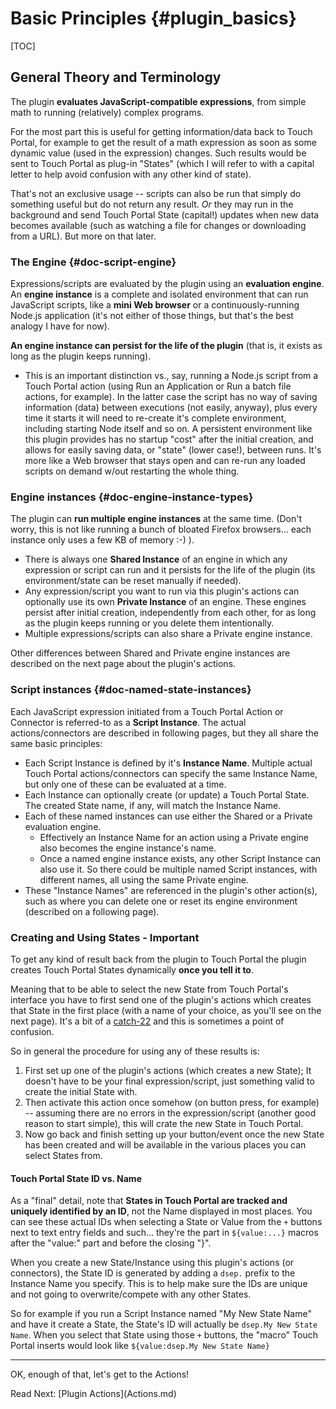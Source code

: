 # Basic Principles {#plugin_basics}

[TOC]

## General Theory and Terminology

The plugin **evaluates JavaScript-compatible expressions**, from simple math to running (relatively) complex programs.

For the most part this is useful for getting information/data back to Touch Portal, for example to get the result of a math expression as soon as some
dynamic value (used in the expression) changes. Such results would be sent to Touch Portal as plug-in "States" (which I will refer to with a capital letter
to help avoid confusion with any other kind of state).

That's not an exclusive usage -- scripts can also be run that simply do something useful but do not return any result. _Or_ they may run
in the background and send Touch Portal State (capital!) updates when new data becomes available (such as watching a file for changes or downloading from a URL).
But more on that later.

### The Engine {#doc-script-engine}

Expressions/scripts are evaluated by the plugin using an **evaluation engine**. An **engine instance** is a complete and isolated environment that can run
JavaScript scripts, like a **mini Web browser** or a continuously-running Node.js application
(it's not either of those things, but that's the best analogy I have for now).

**An engine instance can persist for the life of the plugin** (that is, it exists as long as the plugin keeps running).
* This is an important distinction vs., say, running a Node.js script from a Touch Portal action (using Run an Application or Run a batch file actions, for example).
  In the latter case the script has no way of saving information (data) between executions (not easily, anyway), plus every time it starts it will need to re-create
  it's complete environment, including starting Node itself and so on. A persistent environment like this plugin provides has no startup "cost" after the initial
  creation, and allows for easily saving  data, or "state" (lower case!), between runs.
  It's more like a Web browser that stays open and can re-run any loaded scripts on demand w/out restarting the whole thing.

### Engine instances  {#doc-engine-instance-types}

The plugin can **run multiple engine instances** at the same time. (Don't worry, this is not like running a bunch of bloated Firefox browsers...
each instance only uses a few KB of memory :-) ).
* There is always one **Shared Instance** of an engine in which any expression or script can run and it persists for the life of the plugin
  (its environment/state can be reset manually if needed).
* Any expression/script you want to run via this plugin's actions can optionally use its own **Private Instance** of an engine.
  These engines persist after initial creation, independently from each other, for as long as the plugin keeps running or you delete them intentionally.
* Multiple expressions/scripts can also share a Private engine instance.

Other differences between Shared and Private engine instances are described on the next page about the plugin's actions.

### Script instances  {#doc-named-state-instances}

Each JavaScript expression initiated from a Touch Portal Action or Connector is referred-to as a **Script Instance**.
The actual actions/connectors are described in following pages, but they all share the same basic principles:
* Each Script Instance is defined by it's **Instance Name**. Multiple actual Touch Portal actions/connectors can specify the same Instance Name,
  but only one of these can be evaluated at a time.
* Each Instance can optionally create (or update) a Touch Portal State. The created State name, if any, will match the Instance Name.
* Each of these named instances can use either the Shared or a Private evaluation engine.
  * Effectively an Instance Name for an action using a Private engine also becomes the engine instance's name.
  * Once a named engine instance exists, any other Script Instance can also use it. So there could be multiple named Script instances,
    with different names, all using the same Private engine.
* These "Instance Names" are referenced in the plugin's other action(s), such as where you can delete one or reset its engine environment
  (described on a following page).


### Creating and Using States - Important
To get any kind of result back from the plugin to Touch Portal the plugin creates Touch Portal States dynamically **once you tell it to**.

Meaning that to be able to select the new State from Touch Portal's interface you have to first send one of the plugin's actions which creates
that State in the first place (with a name of your choice, as you'll see on the next page). It's a bit of a [catch-22](https://en.wikipedia.org/wiki/Catch-22_(logic))
and this is sometimes a point of confusion.

So in general the procedure for using any of these results is:
1. First set up one of the plugin's actions (which creates a new State); It doesn't have to be your final expression/script,
   just something valid to create the initial State with.
2. Then activate this action once somehow (on button press, for example) -- assuming there are no errors in the expression/script (another good reason to start simple),
   this will crate the new State in Touch Portal.
3. Now go back and finish setting up your button/event once the new State has been created and will be available in the various places you can select States from.

#### Touch Portal State ID vs. Name

As a "final" detail, note that __States in Touch Portal are tracked and uniquely identified by an ID__, not the Name displayed in most places. You can see these
actual IDs when selecting a State or Value from the `+` buttons next to text entry fields and such... they're the part in `${value:...}` macros after the "value:" part
and before the closing "}".

When you create a new State/Instance using this plugin's actions (or connectors), the State ID is generated by adding a `dsep.` prefix to the Instance Name you specify.
This is to help make sure the IDs are unique and not going to overwrite/compete with any other States.

So for example if you run a Script Instance named "My New State Name" and have it create a State, the State's ID will actually be
`dsep.My New State Name`. When you select that State using those `+` buttons, the "macro" Touch Portal inserts would look like
`${value:dsep.My New State Name}`

--------

OK, enough of that, let's get to the Actions!

<span class="next_section_button">
Read Next: [Plugin Actions](Actions.md)
</span>
